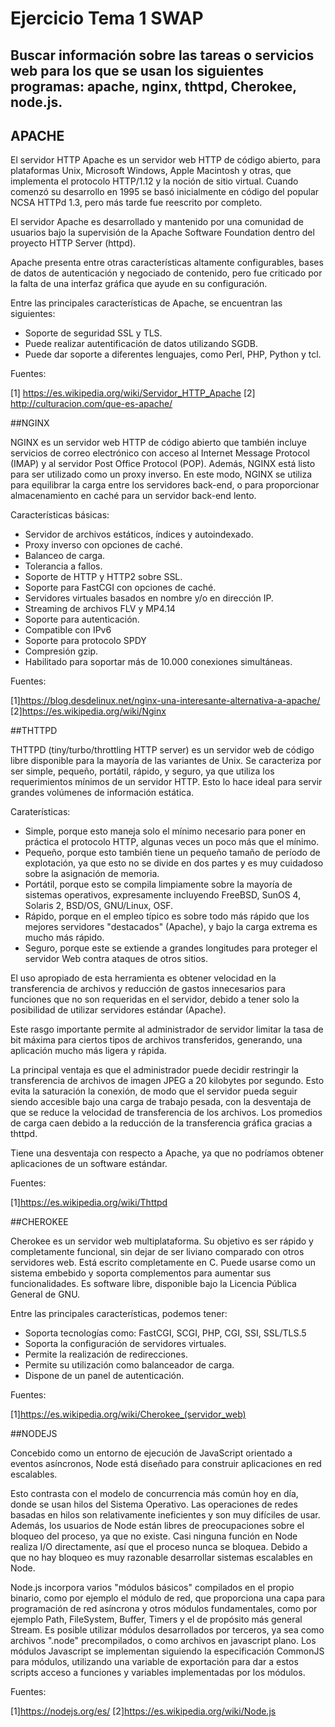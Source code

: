 # Ejercicio Tema 1 SWAP
## Buscar información sobre las tareas o servicios web para los que se usan los siguientes programas: apache, nginx, thttpd, Cherokee, node.js.



## APACHE

El servidor HTTP Apache es un servidor web HTTP de código abierto, para plataformas Unix, Microsoft Windows, Apple Macintosh y otras, que implementa el protocolo HTTP/1.12 y la noción de sitio virtual. Cuando comenzó su desarrollo en 1995 se basó inicialmente en código del popular NCSA HTTPd 1.3, pero más tarde fue reescrito por completo.

El servidor Apache es desarrollado y mantenido por una comunidad de usuarios bajo la supervisión de la Apache Software Foundation dentro del proyecto HTTP Server (httpd).

Apache presenta entre otras características altamente configurables, bases de datos de autenticación y negociado de contenido, pero fue criticado por la falta de una interfaz gráfica que ayude en su configuración.


Entre las principales características de Apache, se encuentran las siguientes:

 - Soporte de seguridad SSL y TLS.
 - Puede realizar autentificación de datos utilizando SGDB.
 - Puede dar soporte a diferentes lenguajes, como Perl, PHP, Python y tcl.


Fuentes:

[1] https://es.wikipedia.org/wiki/Servidor_HTTP_Apache
[2] http://culturacion.com/que-es-apache/










##NGINX

NGINX es un servidor web HTTP de código abierto que también incluye servicios de correo electrónico con acceso al Internet Message Protocol (IMAP) y al servidor Post Office Protocol (POP). Además, NGINX está listo para ser utilizado como un proxy inverso. En este modo, NGINX se utiliza para equilibrar la carga entre los servidores back-end, o para proporcionar almacenamiento en caché para un servidor back-end lento.

Características básicas:

- Servidor de archivos estáticos, índices y autoindexado.
- Proxy inverso con opciones de caché.
- Balanceo de carga.
- Tolerancia a fallos.
- Soporte de HTTP y HTTP2 sobre SSL.
- Soporte para FastCGI con opciones de caché.
- Servidores virtuales basados en nombre y/o en dirección IP.
- Streaming de archivos FLV y MP4.14
- Soporte para autenticación.
- Compatible con IPv6
- Soporte para protocolo SPDY
- Compresión gzip.
- Habilitado para soportar más de 10.000 conexiones simultáneas.



Fuentes:

[1]https://blog.desdelinux.net/nginx-una-interesante-alternativa-a-apache/
[2]https://es.wikipedia.org/wiki/Nginx











##THTTPD

THTTPD (tiny/turbo/throttling HTTP server) es un servidor web de código libre disponible para la mayoría de las variantes de Unix. Se caracteriza por ser simple, pequeño, portátil, rápido, y seguro, ya que utiliza los requerimientos mínimos de un servidor HTTP. Esto lo hace ideal para servir grandes volúmenes de información estática.



Caraterísticas:

- Simple, porque esto maneja solo el mínimo necesario para poner en práctica el protocolo HTTP, algunas veces un poco más que el mínimo.
- Pequeño, porque esto también tiene un pequeño tamaño de período de explotación, ya que esto no se divide en dos partes y es muy cuidadoso sobre la asignación de memoria.
- Portátil, porque esto se compila limpiamente sobre la mayoría de sistemas operativos, expresamente incluyendo FreeBSD, SunOS 4, Solaris 2, BSD/OS, GNU/Linux, OSF.
- Rápido, porque en el empleo típico es sobre todo más rápido que los mejores servidores "destacados" (Apache), y bajo la carga extrema es mucho más rápido.
- Seguro, porque este se extiende a grandes longitudes para proteger el servidor Web contra ataques de otros sitios.

El uso apropiado de esta herramienta es obtener velocidad en la transferencia de archivos y reducción de gastos innecesarios para funciones que no son requeridas en el servidor, debido a tener solo la posibilidad de utilizar servidores estándar (Apache).

Este rasgo importante permite al administrador de servidor limitar la tasa de bit máxima para ciertos tipos de archivos transferidos, generando, una aplicación mucho más ligera y rápida.

La principal ventaja es que el administrador puede decidir restringir la transferencia de archivos de imagen JPEG a 20 kilobytes por segundo. Esto evita la saturación la conexión, de modo que el servidor pueda seguir siendo accesible bajo una carga de trabajo pesada, con la desventaja de que se reduce la velocidad de transferencia de los archivos. Los promedios de carga caen debido a la reducción de la transferencia gráfica gracias a thttpd.

Tiene una desventaja con respecto a Apache, ya que no podríamos obtener aplicaciones de un software estándar.


Fuentes:

[1]https://es.wikipedia.org/wiki/Thttpd










##CHEROKEE

Cherokee es un servidor web multiplataforma. Su objetivo es ser rápido y completamente funcional, sin dejar de ser liviano comparado con otros servidores web. Está escrito completamente en C. Puede usarse como un sistema embebido y soporta complementos para aumentar sus funcionalidades. Es software libre, disponible bajo la Licencia Pública General de GNU.

Entre las principales características, podemos tener:

- Soporta tecnologías como: FastCGI, SCGI, PHP, CGI, SSI, SSL/TLS.5
- Soporta la configuración de servidores virtuales.
- Permite la realización de redirecciones.
- Permite su utilización como balanceador de carga.
- Dispone de un panel de autenticación.


Fuentes:

[1]https://es.wikipedia.org/wiki/Cherokee_(servidor_web)










##NODEJS

Concebido como un entorno de ejecución de JavaScript orientado a eventos asíncronos, Node está diseñado para construir aplicaciones en red escalables.

Esto contrasta con el modelo de concurrencia más común hoy en día, donde se usan hilos del Sistema Operativo. Las operaciones de redes basadas en hilos son relativamente ineficientes y son muy difíciles de usar. Además, los usuarios de Node están libres de preocupaciones sobre el bloqueo del proceso, ya que no existe. Casi ninguna función en Node realiza I/O directamente, así que el proceso nunca se bloquea. Debido a que no hay bloqueo es muy razonable desarrollar sistemas escalables en Node.

Node.js incorpora varios "módulos básicos" compilados en el propio binario, como por ejemplo el módulo de red, que proporciona una capa para programación de red asíncrona y otros módulos fundamentales, como por ejemplo Path, FileSystem, Buffer, Timers y el de propósito más general Stream. Es posible utilizar módulos desarrollados por terceros, ya sea como archivos ".node" precompilados, o como archivos en javascript plano. Los módulos Javascript se implementan siguiendo la especificación CommonJS para módulos, utilizando una variable de exportación para dar a estos scripts acceso a funciones y variables implementadas por los módulos.




Fuentes:

[1]https://nodejs.org/es/
[2]https://es.wikipedia.org/wiki/Node.js



				


